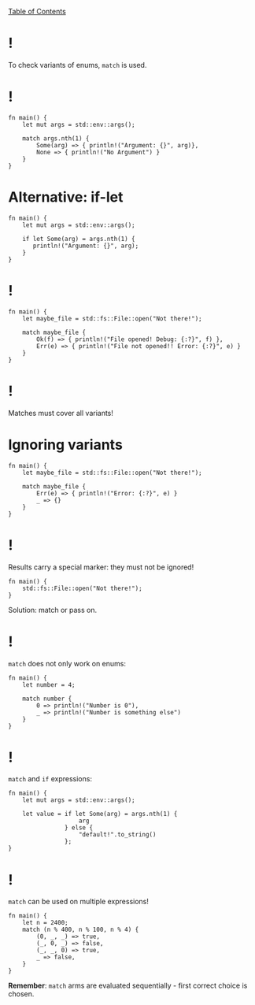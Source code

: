 [Table of Contents](./index.html)

!
=

To check variants of enums, `match` is used.

!
=

    fn main() {
        let mut args = std::env::args();

        match args.nth(1) {
            Some(arg) => { println!("Argument: {}", arg)},
            None => { println!("No Argument") }
        }
    }

Alternative: if-let
===================

    fn main() {
        let mut args = std::env::args();

        if let Some(arg) = args.nth(1) {
           println!("Argument: {}", arg);
        }
    }

!
=

    fn main() {
        let maybe_file = std::fs::File::open("Not there!");

        match maybe_file {
            Ok(f) => { println!("File opened! Debug: {:?}", f) },
            Err(e) => { println!("File not opened!! Error: {:?}", e) }
        }
    }

!
=

Matches must cover all variants!

Ignoring variants
=================

    fn main() {
        let maybe_file = std::fs::File::open("Not there!");

        match maybe_file {
            Err(e) => { println!("Error: {:?}", e) }
            _ => {}
        }
    }

!
=

Results carry a special marker: they must not be ignored!

    fn main() {
        std::fs::File::open("Not there!");
    }

Solution: match or pass on.

!
=

`match` does not only work on enums:

    fn main() {
        let number = 4;

        match number {
            0 => println!("Number is 0"),
            _ => println!("Number is something else")
        }
    }

!
=

`match` and `if` expressions:

    fn main() {
        let mut args = std::env::args();

        let value = if let Some(arg) = args.nth(1) {
                        arg
                    } else {
                        "default!".to_string()
                    };
    }

!
=

`match` can be used on multiple expressions!

    fn main() {
        let n = 2400;
        match (n % 400, n % 100, n % 4) {
            (0, _, _) => true,
            (_, 0, _) => false,
            (_, _, 0) => true,
            _ => false,
        }
    }

**Remember**: `match` arms are evaluated sequentially - first correct
choice is chosen.
